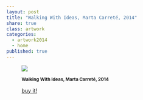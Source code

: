 ```yaml
---
layout: post
title: "Walking With Ideas, Marta Carreté, 2014"
share: true
class: artwork
categories:
  - artwork2014
  - home
published: true
---
```


<figure class="text-center">
	<img src="http://www.inpocketart.com/wp-content/uploads/2014/05/walking-with-ideas-watermark.jpg">
	<figcaption>
		<p><small><strong>Walking With Ideas, Marta Carreté, 2014</strong></small></p>
		<p><a href="http://www.inpocketart.com/product/walking-with-ideas-marta-carrate-2014/" class="btn btn-primary btn-lg"><i class="fa fa-credit-card"></i> buy it!</a></p>
	</figcaption>
</figure>